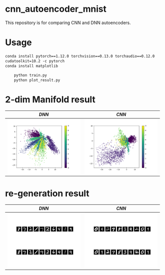 # cnn_autoencoder_mnist
This repository is for comparing CNN and DNN autoencoders.

# Usage

```shell
conda install pytorch==1.12.0 torchvision==0.13.0 torchaudio==0.12.0 cudatoolkit=10.2 -c pytorch
conda install matplotlib
```

```shell
    python train.py
    python plot_result.py
```

# 2-dim Manifold result
*DNN* | *CNN*
:---: | :---: 
<img src="result_img/1_dnn_autoencoder_2023_07_26_14_55_06.png" width=280px> | <img src="result_img/1_cnn_autoencoder_2023_07_26_17_01_53.png" width=280px> 

# re-generation result
*DNN* | *CNN*
:---: | :---: 
<img src="result_img/2_dnn_autoencoder_2023_07_26_14_55_06.png" width=280px> | <img src="result_img/2_cnn_autoencoder_2023_07_26_17_01_53.png" width=280px>


